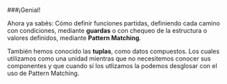 ###¡Genial!

Ahora ya sabés: Cómo definir funciones partidas, definiendo cada camino con condiciones, mediante **guardas** o con chequeo de la estructura o valores definidos, mediante **Pattern Matching**.

También hemos conocido las **tuplas**, como datos compuestos. Los cuales utilizamos como una unidad mientras que no necesitemos conocer sus componentes y que cuando sí los utlizamos la podemos desglosar con el uso de Pattern Matching.
